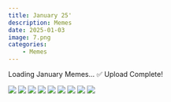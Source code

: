 ```yaml
---
title: January 25'
description: Memes
date: 2025-01-03
image: 7.png
categories:
    - Memes
---
```


Loading January Memes... ✅ Upload Complete!

![](1.png) ![](2.png) ![](3.png) ![](4.png) ![](5.png) ![](6.png) ![](7.png) ![](8.png) ![](9.png)






